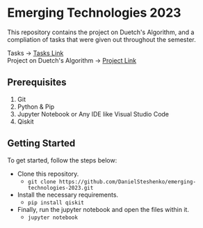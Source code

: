 # Emerging Technologies 2023

This repository contains the project on Duetch's Algorithm, and a compliation of tasks that were given out throughout the semester. 

Tasks -> [Tasks Link](https://github.com/DanielSteshenko/emerging-technologies-2023/blob/main/tasks.ipynb) <br>
Project on Duetch's Algorithm -> [Project Link](https://github.com/DanielSteshenko/emerging-technologies-2023/blob/main/project.ipynb)

## Prerequisites

1. Git
2. Python & Pip
3. Jupyter Notebook or Any IDE like Visual Studio Code
4. Qiskit

## Getting Started

To get started, follow the steps below: 

- Clone this repository.
    - ```git clone https://github.com/DanielSteshenko/emerging-technologies-2023.git```
- Install the necessary requirements.
    - ```pip install qiskit```
- Finally, run the jupyter notebook and open the files within it.
    - ```jupyter notebook```
